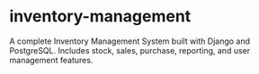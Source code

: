 # inventory-management
A complete Inventory Management System built with Django and PostgreSQL. Includes stock, sales, purchase, reporting, and user management features.
